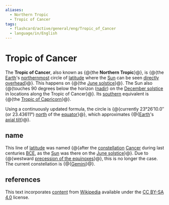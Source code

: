 ```yaml
---
aliases:
  - Northern Tropic
  - Tropic of Cancer
tags:
  - flashcard/active/general/eng/Tropic_of_Cancer
  - language/in/English
---
```


# Tropic of Cancer

The __Tropic of Cancer__, also known as {@{the __Northern Tropic__}@}, is {@{the [Earth](Earth.md)'s [northernmost](north.md) circle of [latitude](latitude.md) where the [Sun](Sun.md) can be seen [directly overhead](subsolar%20point.md)}@}. This happens on {@{the [June solstice](June%20solstice.md)}@}. The Sun also {@{touches 90 degrees below the horizon ([nadir](nadir.md)) on the [December solstice](December%20solstice.md) in locations along the Tropic of Cancer}@}. Its [southern](south.md) equivalent is {@{the [Tropic of Capricorn](Tropic%20of%20Capricorn.md)}@}. <!--SR:!2025-05-12,239,330!2025-06-02,256,330!2025-07-18,291,330!2025-06-02,252,330!2025-08-08,304,330-->

Using a continuously updated formula, the circle is {@{currently 23°26′10.0″ (or 23.43611°) [north](north.md) of the [equator](equator.md)}@}, which approximates {@{[Earth](Earth.md)'s [axial tilt](axial%20tilt.md)}@}. <!--SR:!2025-05-01,133,190!2025-03-15,179,310-->

## name

This line of [latitude](latitude.md) was named {@{after the [constellation](constellation.md) [Cancer](Cancer%20(constellation).md) during last centuries [BCE](Common%20Era..md), as the [Sun](Sun.md) was there on the [June solstice](June%20solstice.md)}@}. Due to {@{westward [precession of the equinoxes](axial%20precession.md)}@}, this is no longer the case. The current constellation is {@{[Gemini](Gemini%20(constellation).md)}@}. <!--SR:!2025-02-04,146,290!2026-04-04,443,310!2025-11-21,375,310-->

## references

This text incorporates [content](https://en.wikipedia.org/wiki/Tropic_of_Cancer) from [Wikipedia](Wikipedia.md) available under the [CC BY-SA 4.0](https://creativecommons.org/licenses/by-sa/4.0/) license.
